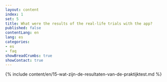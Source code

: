 ```yaml
---
layout: content
index: 1
set: 5
title: What were the results of the real-life trials with the app?
published: false
contentLang: en
lang: es
categories:
- es
- faq
showBreadCrumbs: true
showContact: true
---
```

{% include content/en/15-wat-zijn-de-resultaten-van-de-praktijktest.md %}
